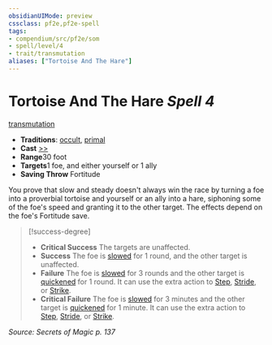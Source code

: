 ```yaml
---
obsidianUIMode: preview
cssclass: pf2e,pf2e-spell
tags:
- compendium/src/pf2e/som
- spell/level/4
- trait/transmutation
aliases: ["Tortoise And The Hare"]
---
```

# Tortoise And The Hare *Spell 4*   
[transmutation](../../rules/traits/transmutation.md)  

- **Traditions**: [occult](../../rules/traits/occult.md), [primal](../../rules/traits/primal.md)
- **Cast** [>>](../../rules/core-rulebook/chapter-9-playing-the-game.md#Actions "Two-Action") 
- **Range**30 foot
- **Targets**1 foe, and either yourself or 1 ally
- **Saving Throw** Fortitude

You prove that slow and steady doesn't always win the race by turning a foe into a proverbial tortoise and yourself or an ally into a hare, siphoning some of the foe's speed and granting it to the other target. The effects depend on the foe's Fortitude save.

> [!success-degree] 
> - **Critical Success** The targets are unaffected.
> - **Success** The foe is [slowed](../../rules/conditions.md#Slowed) for 1 round, and the other target is unaffected.
> - **Failure** The foe is [slowed](../../rules/conditions.md#Slowed) for 3 rounds and the other target is [quickened](../../rules/conditions.md#Quickened) for 1 round. It can use the extra action to [Step](../../rules/actions/step.md), [Stride](../../rules/actions/stride.md), or [Strike](../../rules/actions/strike.md).
> - **Critical Failure** The foe is [slowed](../../rules/conditions.md#Slowed) for 3 minutes and the other target is [quickened](../../rules/conditions.md#Quickened) for 1 minute. It can use the extra action to [Step](../../rules/actions/step.md), [Stride](../../rules/actions/stride.md), or [Strike](../../rules/actions/strike.md).

*Source: Secrets of Magic p. 137*